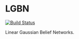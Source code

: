 # LGBN
[![Build Status](http://drone.jakke.se/api/badges/jakkes/LGBN/status.svg)](http://drone.jakke.se/jakkes/LGBN)

Linear Gaussian Belief Networks.
